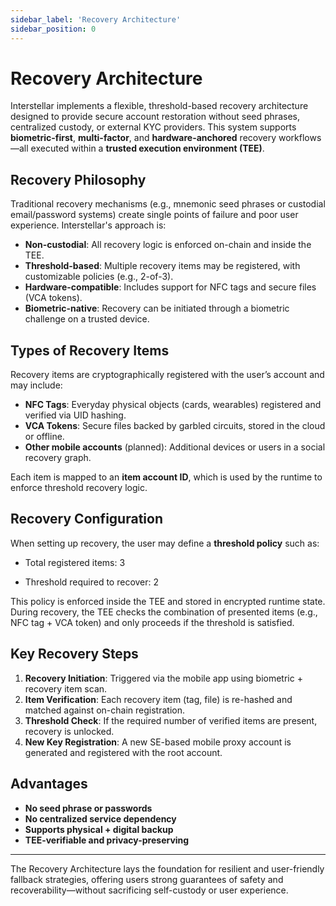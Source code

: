 ```yaml
---
sidebar_label: 'Recovery Architecture'
sidebar_position: 0
---
```


# Recovery Architecture

Interstellar implements a flexible, threshold-based recovery architecture designed to provide secure account restoration without seed phrases, centralized custody, or external KYC providers. This system supports **biometric-first**, **multi-factor**, and **hardware-anchored** recovery workflows—all executed within a **trusted execution environment (TEE)**.

## Recovery Philosophy

Traditional recovery mechanisms (e.g., mnemonic seed phrases or custodial email/password systems) create single points of failure and poor user experience. Interstellar's approach is:

- **Non-custodial**: All recovery logic is enforced on-chain and inside the TEE.
- **Threshold-based**: Multiple recovery items may be registered, with customizable policies (e.g., 2-of-3).
- **Hardware-compatible**: Includes support for NFC tags and secure files (VCA tokens).
- **Biometric-native**: Recovery can be initiated through a biometric challenge on a trusted device.

## Types of Recovery Items

Recovery items are cryptographically registered with the user’s account and may include:

- **NFC Tags**: Everyday physical objects (cards, wearables) registered and verified via UID hashing.
- **VCA Tokens**: Secure files backed by garbled circuits, stored in the cloud or offline.
- **Other mobile accounts** (planned): Additional devices or users in a social recovery graph.

Each item is mapped to an **item account ID**, which is used by the runtime to enforce threshold recovery logic.

## Recovery Configuration

When setting up recovery, the user may define a **threshold policy** such as:

- Total registered items: 3

- Threshold required to recover: 2


This policy is enforced inside the TEE and stored in encrypted runtime state. During recovery, the TEE checks the combination of presented items (e.g., NFC tag + VCA token) and only proceeds if the threshold is satisfied.

## Key Recovery Steps

1. **Recovery Initiation**: Triggered via the mobile app using biometric + recovery item scan.
2. **Item Verification**: Each recovery item (tag, file) is re-hashed and matched against on-chain registration.
3. **Threshold Check**: If the required number of verified items are present, recovery is unlocked.
4. **New Key Registration**: A new SE-based mobile proxy account is generated and registered with the root account.

## Advantages

- **No seed phrase or passwords**
- **No centralized service dependency**
- **Supports physical + digital backup**
- **TEE-verifiable and privacy-preserving**

---

The Recovery Architecture lays the foundation for resilient and user-friendly fallback strategies, offering users strong guarantees of safety and recoverability—without sacrificing self-custody or user experience.
